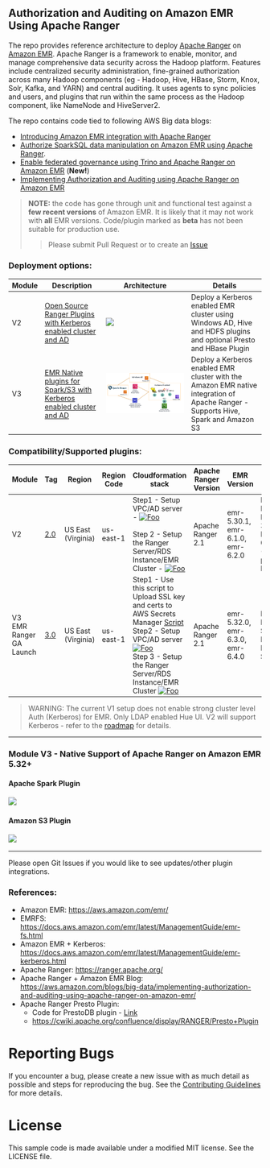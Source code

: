 ## Authorization and Auditing on Amazon EMR Using Apache Ranger

The repo provides reference architecture to deploy [Apache Ranger](https://ranger.apache.org/) on [Amazon EMR](https://aws.amazon.com/emr/). Apache Ranger is a framework to enable, monitor, and manage comprehensive data security across the Hadoop platform. 
Features include centralized security administration, 
fine-grained authorization across many Hadoop components (eg - Hadoop, Hive, HBase, Storm, Knox, Solr, Kafka, and YARN) and central auditing. 
It uses agents to sync policies and users, and plugins that run within the same process as the Hadoop component, like NameNode and HiveServer2.

The repo contains code tied to following AWS Big data blogs:
 - [Introducing Amazon EMR integration with Apache Ranger](https://aws.amazon.com/blogs/big-data/introducing-amazon-emr-integration-with-apache-ranger/)
 - [Authorize SparkSQL data manipulation on Amazon EMR using Apache Ranger](https://aws.amazon.com/blogs/big-data/authorize-sparksql-data-manipulation-on-amazon-emr-using-apache-ranger/).
 - [Enable federated governance using Trino and Apache Ranger on Amazon EMR](https://aws.amazon.com/blogs/big-data/enable-federated-governance-using-trino-and-apache-ranger-on-amazon-emr/) (**New!**)
 - [Implementing Authorization and Auditing using Apache Ranger on Amazon EMR](https://aws.amazon.com/blogs/big-data/implementing-authorization-and-auditing-using-apache-ranger-on-amazon-emr/)

> **NOTE:** the code has gone through unit and functional test against a **few recent versions** of Amazon EMR. 
> It is likely that it may not work with **all** EMR versions.
> Code/plugin marked as **beta** has not been suitable for production use.
>> Please submit Pull Request or to create an [Issue](https://github.com/aws-samples/aws-emr-apache-ranger/issues/new)
>
### Deployment options: 

| Module | Description| Architecture | Details |
| ------ | -------| --- |-------------------------------------------------------- |
| V2 | [Open Source Ranger Plugins with Kerberos enabled cluster and AD](aws_emr_blog_v2) |  ![](images/emr-ranger-v2.png) | Deploy a Kerberos enabled EMR cluster using Windows AD, Hive and HDFS plugins and optional Presto and HBase Plugin|
| V3 | [EMR Native plugins for Spark/S3 with Kerberos enabled cluster and AD](aws_emr_blog_v3) |  ![](images/emr-ranger-v3.png) | Deploy a Kerberos enabled EMR cluster with the Amazon EMR native integration of Apache Ranger - Supports Hive, Spark and Amazon S3|

### Compatibility/Supported plugins: 
| Module|  Tag | Region| Region Code | Cloudformation stack | Apache Ranger Version | EMR Version | Supported Plugins|
| -------| --- | --- | --- | --- | --- | --- |-------------------------------------------------------- |
| V2 | [2.0](aws_emr_blog_v2) | US East (Virginia)| us-east-1| Step1 - Setup VPC/AD server - [![Foo](images/launch_stack.png)](https://console.aws.amazon.com/cloudformation/home?region=us-east-1#/stacks/new?stackName=EMRSecurityWithRangerBlogV2-Step1&templateURL=https://s3.amazonaws.com/aws-bigdata-blog/artifacts/aws-blog-emr-ranger/2.0/cloudformation/step1_vpc-ec2-ad.template) <br /> <br /> Step 2 -  Setup the Ranger Server/RDS Instance/EMR Cluster - [![Foo](images/launch_stack.png)](https://console.aws.amazon.com/cloudformation/home?region=us-east-1#/stacks/new?stackName=EMRSecurityWithRangerBlogV2-Step2&templateURL=https://s3.amazonaws.com/aws-bigdata-blog/artifacts/aws-blog-emr-ranger/2.0/cloudformation/step2_ranger-rds-emr.template) | Apache Ranger 2.1 | emr-5.30.1, emr-6.1.0, emr-6.2.0 | Hive 2.x, Hadoop 2.x, PrestoSQL 338/343, PrestoDB 0.227/0.232 (Presto plugin needs Ranger 2.0) | 
| V3 EMR Ranger GA Launch | [3.0](aws_emr_blog_v3) | US East (Virginia)| us-east-1| Step1 - Use this script to Upload SSL key and certs to AWS Secrets Manager [Script](aws_emr_blog_v3/scripts/emr-tls/create-tls-certs.sh) <br /> Step2 - Setup VPC/AD server [![Foo](images/launch_stack.png)](https://console.aws.amazon.com/cloudformation/home?region=us-east-1#/stacks/new?stackName=EMRSecurityWithRangerBlogV3-Step1&templateURL=https://s3.amazonaws.com/aws-bigdata-blog/artifacts/aws-blog-emr-ranger/3.0/cloudformation/step1_vpc-ec2-ad.template) <br /> Step 3 -  Setup the Ranger Server/RDS Instance/EMR Cluster [![Foo](images/launch_stack.png)](https://console.aws.amazon.com/cloudformation/home?region=us-east-1#/stacks/new?stackName=EMRSecurityWithRangerBlogV3-Step2&templateURL=https://s3.amazonaws.com/aws-bigdata-blog/artifacts/aws-blog-emr-ranger/3.0/cloudformation/step2_ranger-rds-emr.template) | Apache Ranger 2.1 | emr-5.32.0, emr-6.3.0, emr-6.4.0 | Hive 2.x, Hadoop 2.x, Spark 2.x, Hive 3.x, Hadoop 3.x, Spark 3.x | 

> WARNING: The current V1 setup does not enable strong cluster level Auth (Kerberos) for EMR. Only LDAP enabled Hue UI. V2 will support Kerberos - refer to the [roadmap](https://github.com/aws-samples/aws-emr-apache-ranger/projects/1) for details.

----

### Module V3 - Native Support of Apache Ranger on Amazon EMR 5.32+

#### Apache Spark Plugin
![](images/emr-ranger-spark.gif)

#### Amazon S3 Plugin

![](images/emr-ranger-s3.gif)

----

Please open Git Issues if you would like to see updates/other plugin integrations. 
### References:

 - Amazon EMR: https://aws.amazon.com/emr/
 - EMRFS: https://docs.aws.amazon.com/emr/latest/ManagementGuide/emr-fs.html
 - Amazon EMR + Kerberos: https://docs.aws.amazon.com/emr/latest/ManagementGuide/emr-kerberos.html 
 - Apache Ranger: https://ranger.apache.org/
 - Apache Ranger + Amazon EMR Blog: https://aws.amazon.com/blogs/big-data/implementing-authorization-and-auditing-using-apache-ranger-on-amazon-emr/
 - Apache Ranger Presto Plugin: 
   - Code for PrestoDB plugin - [Link](https://github.com/varunrao/ranger/tree/prestodb)
   - https://cwiki.apache.org/confluence/display/RANGER/Presto+Plugin


# Reporting Bugs

If you encounter a bug, please create a new issue with as much detail as possible and steps for reproducing the bug. See the [Contributing Guidelines](./CONTRIBUTING.md) for more details.

# License

This sample code is made available under a modified MIT license. See the LICENSE file.

